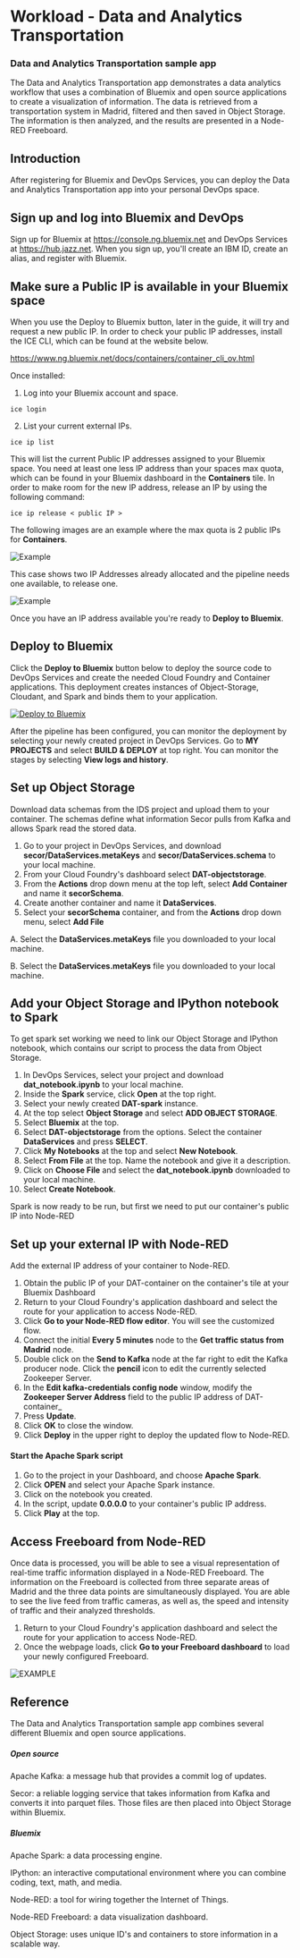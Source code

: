 # Workload - Data and Analytics Transportation


### Data and Analytics Transportation sample app


The Data and Analytics Transportation app demonstrates
a data analytics workflow that uses a combination of Bluemix and open source applications to create a visualization of information.
The data is retrieved from a transportation system in Madrid, filtered and then saved in Object Storage. The information is then analyzed, and the results are presented in a Node-RED Freeboard.


## Introduction

After registering for Bluemix and DevOps Services, you can deploy the Data and Analytics Transportation app into your personal DevOps space.

## Sign up and log into Bluemix and DevOps

Sign up for Bluemix at https://console.ng.bluemix.net and DevOps Services at https://hub.jazz.net.
When you sign up, you'll create an IBM ID, create an alias, and register with Bluemix.


## Make sure a Public IP is available in your Bluemix space
 
When you use the Deploy to Bluemix button, later in the guide, it will try and request a new public IP. In order to check your public IP addresses, install the ICE CLI, which can be found at the website below.

https://www.ng.bluemix.net/docs/containers/container_cli_ov.html

Once installed:

1. Log into your Bluemix account and space.
```
ice login
```
2. List your current external IPs.
```
ice ip list
```


This will list the current Public IP addresses assigned to your Bluemix space. You need at least one less IP address than your spaces max quota, which can be found in your Bluemix dashboard in the **Containers** tile.
In order to make room for the new IP address, release an IP by using the following command:
```
ice ip release < public IP >
```
	
The following images are an example where the max quota is 2 public IPs for **Containers**.

![Example](images/iplist.jpg)

This case shows two IP Addresses already allocated and the pipeline needs one available, to release one.

![Example](images/iprelease.jpg)

Once you have an IP address available you're ready to **Deploy to Bluemix**.

## Deploy to Bluemix

Click the **Deploy to Bluemix** button below to deploy the source code to DevOps Services and create the needed Cloud Foundry and Container applications. This deployment creates instances of Object-Storage, Cloudant, and Spark and binds them to your application.

 [![Deploy to Bluemix](https://bluemix.net/deploy/button.png)](https://bluemix.net/deploy?repository=https://hub.jazz.net/git/cfsworkload/data-analytics-transportation)

After the pipeline has been configured, you can monitor the deployment by selecting your newly created project in DevOps Services. Go to **MY PROJECTS** and select **BUILD & DEPLOY** at top right. You can monitor the stages by selecting **View logs and history**.


## Set up Object Storage

Download data schemas from the IDS project and upload them to your container. The schemas define what information Secor pulls from Kafka and allows Spark read the stored data.

1. Go to your project in DevOps Services, and download **secor/DataServices.metaKeys** and **secor/DataServices.schema** to your local machine.
2. From your Cloud Foundry's dashboard select **DAT-objectstorage**.
3. From the **Actions** drop down menu at the top left, select **Add Container** and name it **secorSchema**.
4. Create another container and name it **DataServices**.
5. Select your **secorSchema** container, and from the **Actions** drop down menu, select **Add File**

A. Select the **DataServices.metaKeys** file you downloaded to your local machine.

B. Select the **DataServices.metaKeys** file you downloaded to your local machine.


## Add your Object Storage and IPython notebook to Spark

To get spark set working we need to link our Object Storage and IPython notebook, which contains our script to process the data from Object Storage.

1. In DevOps Services, select your project and download **dat_notebook.ipynb** to your local machine.
2. Inside the **Spark** service, click **Open** at the top right.
3. Select your newly created **DAT-spark** instance.
4. At the top select **Object Storage** and select **ADD OBJECT STORAGE**.
5. Select **Bluemix** at the top.
6. Select **DAT-objectstorage** from the options. Select the container **DataServices** and press **SELECT**.
7. Click **My Notebooks** at the top and select **New Notebook**.
8. Select **From File** at the top. Name the notebook and give it a description.
9. Click on **Choose File** and select the **dat_notebook.ipynb** downloaded to your local machine.
10. Select **Create Notebook**.

Spark is now ready to be run, but first we need to put our container's public IP into Node-RED

## Set up your external IP with Node-RED

Add the external IP address of your container to Node-RED.

1. Obtain the public IP of your DAT-container on the container's tile at your Bluemix Dashboard
1. Return to your Cloud Foundry's application dashboard and select the route for your application to access Node-RED.
2. Click **Go to your Node-RED flow editor**. You will see the customized flow. 
3. Connect the initial **Every 5 minutes** node to the **Get traffic status from Madrid** node.
4. Double click on the **Send to Kafka** node at the far right to edit the Kafka producer node. Click the **pencil** icon to edit the currently selected Zookeeper Server.
5. In the **Edit kafka-credentials config node** window, modify the **Zookeeper Server Address** field to the public IP address of DAT-container_<number>
6. Press **Update**.
7. Click **OK** to close the window.
8. Click **Deploy** in the upper right to deploy the updated flow to Node-RED.


#### Start the Apache Spark script

1. Go to the project in your Dashboard, and choose **Apache Spark**.
2. Click **OPEN** and select your Apache Spark instance.
3. Click on the notebook you created.
4. In the script, update **0.0.0.0** to your container's public IP address.
5. Click **Play** at the top.


## Access Freeboard from Node-RED

Once data is processed, you will be able to see a visual representation of real-time traffic information displayed in a Node-RED Freeboard. The information on the Freeboard is collected from three separate areas of Madrid and the three data points are simultaneously displayed. You are able to see the live feed from traffic cameras, as well as, the speed and intensity of traffic and their analyzed thresholds.

1. Return to your Cloud Foundry's application dashboard and select the route for your application to access Node-RED.
2. Once the webpage loads, click **Go to your Freeboard dashboard** to load your newly configured Freeboard.

  ![EXAMPLE](images/loaded_freeboard.png)

## Reference

The Data and Analytics Transportation sample app combines several different Bluemix and open source applications.

##### Open source

Apache Kafka: a message hub that provides a commit log of updates.

Secor: a reliable logging service that takes information from Kafka and converts it into parquet files. Those files are then placed into Object Storage within Bluemix.

##### Bluemix

Apache Spark: a data processing engine.

IPython: an interactive computational environment where you can combine coding, text, math, and media.

Node-RED: a tool for wiring together the Internet of Things.

Node-RED Freeboard: a data visualization dashboard.

Object Storage: uses unique ID's and containers to store information in a scalable way.

